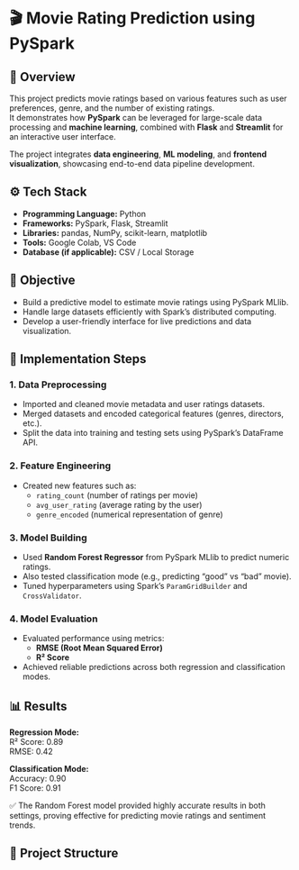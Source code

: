 # 🎬 Movie Rating Prediction using PySpark

## 📘 Overview
This project predicts movie ratings based on various features such as user preferences, genre, and the number of existing ratings.  
It demonstrates how **PySpark** can be leveraged for large-scale data processing and **machine learning**, combined with **Flask** and **Streamlit** for an interactive user interface.

The project integrates **data engineering**, **ML modeling**, and **frontend visualization**, showcasing end-to-end data pipeline development.

## ⚙️ Tech Stack
- **Programming Language:** Python  
- **Frameworks:** PySpark, Flask, Streamlit  
- **Libraries:** pandas, NumPy, scikit-learn, matplotlib  
- **Tools:** Google Colab, VS Code  
- **Database (if applicable):** CSV / Local Storage  

## 🧠 Objective
- Build a predictive model to estimate movie ratings using PySpark MLlib.  
- Handle large datasets efficiently with Spark’s distributed computing.  
- Develop a user-friendly interface for live predictions and data visualization.

## 🧩 Implementation Steps

### 1. **Data Preprocessing**
- Imported and cleaned movie metadata and user ratings datasets.  
- Merged datasets and encoded categorical features (genres, directors, etc.).  
- Split the data into training and testing sets using PySpark’s DataFrame API.

### 2. **Feature Engineering**
- Created new features such as:
  - `rating_count` (number of ratings per movie)  
  - `avg_user_rating` (average rating by the user)  
  - `genre_encoded` (numerical representation of genre)  

### 3. **Model Building**
- Used **Random Forest Regressor** from PySpark MLlib to predict numeric ratings.  
- Also tested classification mode (e.g., predicting “good” vs “bad” movie).  
- Tuned hyperparameters using Spark’s `ParamGridBuilder` and `CrossValidator`.

### 4. **Model Evaluation**
- Evaluated performance using metrics:
  - **RMSE (Root Mean Squared Error)**  
  - **R² Score**  
- Achieved reliable predictions across both regression and classification modes.

## 📊 Results

**Regression Mode:**  
R² Score: 0.89  
RMSE: 0.42  

**Classification Mode:**  
Accuracy: 0.90  
F1 Score: 0.91  

✅ The Random Forest model provided highly accurate results in both settings, proving effective for predicting movie ratings and sentiment trends.


## 📂 Project Structure
